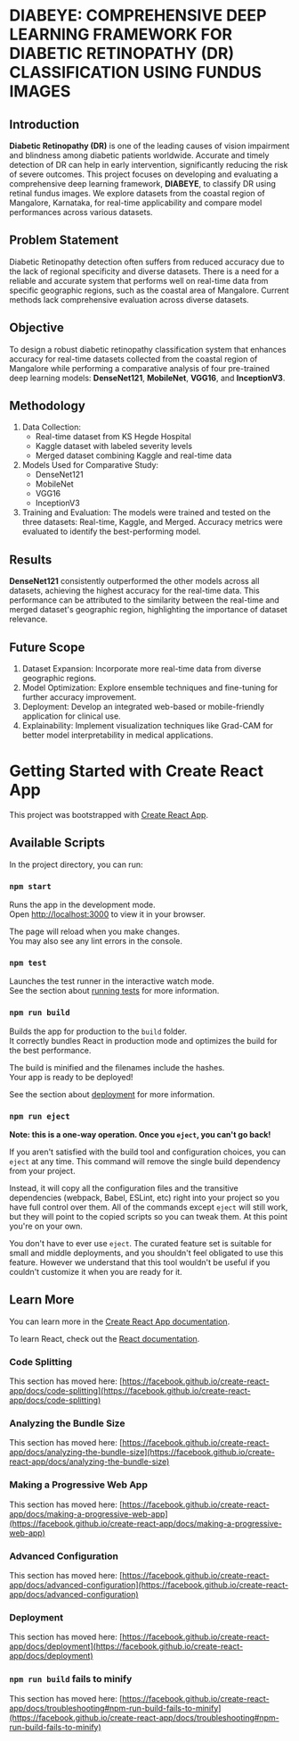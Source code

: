 # DIABEYE: COMPREHENSIVE DEEP LEARNING FRAMEWORK FOR DIABETIC RETINOPATHY (DR) CLASSIFICATION USING FUNDUS IMAGES
## Introduction

**Diabetic Retinopathy (DR)** is one of the leading causes of vision impairment and blindness among diabetic patients worldwide. 
Accurate and timely detection of DR can help in early intervention, significantly reducing the risk of severe outcomes. 
This project focuses on developing and evaluating a comprehensive deep learning framework, **DIABEYE**, to classify DR using retinal fundus images. We explore datasets from the coastal region of Mangalore, Karnataka, for real-time applicability and compare model performances across various datasets.

## Problem Statement

Diabetic Retinopathy detection often suffers from reduced accuracy due to the lack of regional specificity and diverse datasets.
There is a need for a reliable and accurate system that performs well on real-time data from specific geographic regions, such as the coastal area of Mangalore. 
Current methods lack comprehensive evaluation across diverse datasets.

## Objective

To design a robust diabetic retinopathy classification system that enhances accuracy for real-time datasets collected from the coastal region of Mangalore while performing a comparative analysis of four pre-trained deep learning models:
**DenseNet121**, **MobileNet**, **VGG16**, and **InceptionV3**.

## Methodology

1) Data Collection:
   - Real-time dataset from KS Hegde Hospital
   - Kaggle dataset with labeled severity levels
   - Merged dataset combining Kaggle and real-time data
2) Models Used for Comparative Study:
   - DenseNet121
   - MobileNet
   - VGG16
   - InceptionV3
3) Training and Evaluation:
The models were trained and tested on the three datasets: Real-time, Kaggle, and Merged.
Accuracy metrics were evaluated to identify the best-performing model.

## Results

**DenseNet121** consistently outperformed the other models across all datasets, achieving the highest accuracy for the real-time data. This performance can be attributed to the similarity between the real-time and merged dataset's geographic region, highlighting the importance of dataset relevance.

## Future Scope
1. Dataset Expansion: Incorporate more real-time data from diverse geographic regions.
2. Model Optimization: Explore ensemble techniques and fine-tuning for further accuracy improvement.
3. Deployment: Develop an integrated web-based or mobile-friendly application for clinical use.
4. Explainability: Implement visualization techniques like Grad-CAM for better model interpretability in medical applications.

# Getting Started with Create React App

This project was bootstrapped with [Create React App](https://github.com/facebook/create-react-app).

## Available Scripts

In the project directory, you can run:

### `npm start`

Runs the app in the development mode.\
Open [http://localhost:3000](http://localhost:3000) to view it in your browser.

The page will reload when you make changes.\
You may also see any lint errors in the console.

### `npm test`

Launches the test runner in the interactive watch mode.\
See the section about [running tests](https://facebook.github.io/create-react-app/docs/running-tests) for more information.

### `npm run build`

Builds the app for production to the `build` folder.\
It correctly bundles React in production mode and optimizes the build for the best performance.

The build is minified and the filenames include the hashes.\
Your app is ready to be deployed!

See the section about [deployment](https://facebook.github.io/create-react-app/docs/deployment) for more information.

### `npm run eject`

**Note: this is a one-way operation. Once you `eject`, you can't go back!**

If you aren't satisfied with the build tool and configuration choices, you can `eject` at any time. This command will remove the single build dependency from your project.

Instead, it will copy all the configuration files and the transitive dependencies (webpack, Babel, ESLint, etc) right into your project so you have full control over them. All of the commands except `eject` will still work, but they will point to the copied scripts so you can tweak them. At this point you're on your own.

You don't have to ever use `eject`. The curated feature set is suitable for small and middle deployments, and you shouldn't feel obligated to use this feature. However we understand that this tool wouldn't be useful if you couldn't customize it when you are ready for it.

## Learn More

You can learn more in the [Create React App documentation](https://facebook.github.io/create-react-app/docs/getting-started).

To learn React, check out the [React documentation](https://reactjs.org/).

### Code Splitting

This section has moved here: [https://facebook.github.io/create-react-app/docs/code-splitting](https://facebook.github.io/create-react-app/docs/code-splitting)

### Analyzing the Bundle Size

This section has moved here: [https://facebook.github.io/create-react-app/docs/analyzing-the-bundle-size](https://facebook.github.io/create-react-app/docs/analyzing-the-bundle-size)

### Making a Progressive Web App

This section has moved here: [https://facebook.github.io/create-react-app/docs/making-a-progressive-web-app](https://facebook.github.io/create-react-app/docs/making-a-progressive-web-app)

### Advanced Configuration

This section has moved here: [https://facebook.github.io/create-react-app/docs/advanced-configuration](https://facebook.github.io/create-react-app/docs/advanced-configuration)

### Deployment

This section has moved here: [https://facebook.github.io/create-react-app/docs/deployment](https://facebook.github.io/create-react-app/docs/deployment)

### `npm run build` fails to minify

This section has moved here: [https://facebook.github.io/create-react-app/docs/troubleshooting#npm-run-build-fails-to-minify](https://facebook.github.io/create-react-app/docs/troubleshooting#npm-run-build-fails-to-minify)

